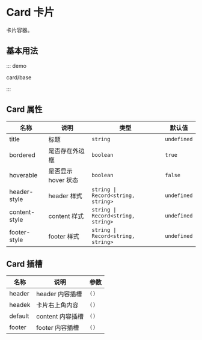 # Card 卡片

卡片容器。

## 基本用法

::: demo

card/base

:::

## Card 属性

| 名称          | 说明                | 类型                               | 默认值      |
| ------------- | ------------------- | ---------------------------------- | ----------- |
| title         | 标题                | `string`                           | `undefined` |
| bordered      | 是否存在外边框      | `boolean`                          | `true`      |
| hoverable     | 是否显示 hover 状态 | `boolean`                          | `false`     |
| header-style  | header 样式         | `string \| Record<string, string>` | `undefined` |
| content-style | content 样式        | `string \| Record<string, string>` | `undefined` |
| footer-style  | footer 样式         | `string \| Record<string, string>` | `undefined` |

## Card 插槽

| 名称    | 说明             | 参数 |
| ------- | ---------------- | ---- |
| header  | header 内容插槽  | `()` |
| headek  | 卡片右上角内容   | `()` |
| default | content 内容插槽 | `()` |
| footer  | footer 内容插槽  | `()` |

<script setup lang="ts">
import CardBase from '../examples/card/base.vue'
</script>